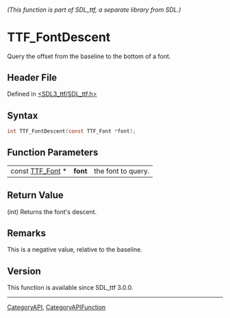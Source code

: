 ###### (This function is part of SDL_ttf, a separate library from SDL.)
# TTF_FontDescent

Query the offset from the baseline to the bottom of a font.

## Header File

Defined in [<SDL3_ttf/SDL_ttf.h>](https://github.com/libsdl-org/SDL_ttf/blob/main/include/SDL3_ttf/SDL_ttf.h)

## Syntax

```c
int TTF_FontDescent(const TTF_Font *font);
```

## Function Parameters

|                              |          |                    |
| ---------------------------- | -------- | ------------------ |
| const [TTF_Font](TTF_Font) * | **font** | the font to query. |

## Return Value

(int) Returns the font's descent.

## Remarks

This is a negative value, relative to the baseline.

## Version

This function is available since SDL_ttf 3.0.0.

----
[CategoryAPI](CategoryAPI), [CategoryAPIFunction](CategoryAPIFunction)

